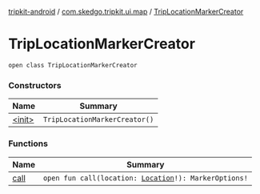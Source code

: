[tripkit-android](../../index.md) / [com.skedgo.tripkit.ui.map](../index.md) / [TripLocationMarkerCreator](./index.md)

# TripLocationMarkerCreator

`open class TripLocationMarkerCreator`

### Constructors

| Name | Summary |
|---|---|
| [&lt;init&gt;](-init-.md) | `TripLocationMarkerCreator()` |

### Functions

| Name | Summary |
|---|---|
| [call](call.md) | `open fun call(location: `[`Location`](../../com.skedgo.android.common.model/-location/index.md)`!): MarkerOptions!` |
